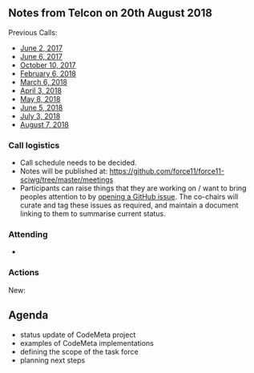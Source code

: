 ## Notes from Telcon on 20th August 2018

Previous Calls:
 - [June 2, 2017](https://github.com/force11/force11-sciwg/blob/master/meetings/20170602-Notes.md)
 - [June 6, 2017](https://github.com/force11/force11-sciwg/blob/master/meetings/20170606-Notes.md)
 - [October 10, 2017](https://github.com/force11/force11-sciwg/blob/master/meetings/20171010-Notes.md)
 - [February 6, 2018](https://github.com/force11/force11-sciwg/blob/master/meetings/20180206-Notes.md)
 - [March 6, 2018](https://github.com/force11/force11-sciwg/blob/master/meetings/20180306-Notes.md)
 - [April 3, 2018](https://github.com/force11/force11-sciwg/blob/master/meetings/20180403-Notes.md)
 - [May 8, 2018](https://github.com/force11/force11-sciwg/blob/master/meetings/20180508-Notes.md)
 - [June 5, 2018](https://github.com/force11/force11-sciwg/blob/master/meetings/20180605-Notes.md)
 - [July 3, 2018](https://github.com/force11/force11-sciwg/blob/master/meetings/20180703-Notes.md)
 - [August 7, 2018](https://github.com/force11/force11-sciwg/blob/master/meetings/20180807-Notes.md)

### Call logistics

 - Call schedule needs to be decided.
 - Notes will be published at: https://github.com/force11/force11-sciwg/tree/master/meetings
 - Participants can raise things that they are working on / want to bring peoples attention to by [opening a GitHub issue](https://github.com/force11/force11-sciwg/issues). The co-chairs will curate and tag these issues as required, and maintain a document linking to them to summarise current status.

### Attending

* 
 

### Actions
 
New:

## Agenda

* status update of CodeMeta project
* examples of CodeMeta implementations
* defining the scope of the task force
* planning next steps